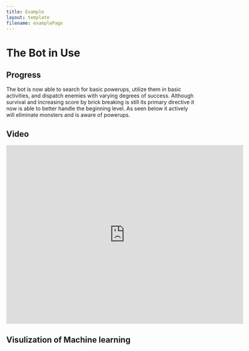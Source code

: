 ```yaml
---
title: Example
layout: template
filename: examplePage
---
```

# The Bot in Use

## Progress
The bot is now able to search for basic powerups, utilize them in basic activities, and dispatch enemies with varying degrees of success. Although survival and increasing score by brick breaking is still its primary directive it now is able to better handle the beginning level. As seen below it actively will eliminate monsters and is aware of powerups.


## Video
<center>
  <iframe width="630" height="475" src="https://www.youtube.com/embed/jZx58VJvCrI" frameborder="0" allowfullscreen></iframe>
</center>

## Visulization of Machine learning
